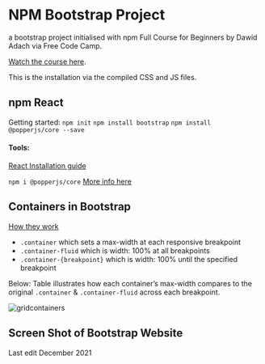 # NPM Bootstrap Project
 a bootstrap project initialised with npm 
Full Course for Beginners by Dawid Adach via Free Code Camp. 

[Watch the course here](https://www.youtube.com/embed/-qfEOE4vtxE).

This is the installation via the compiled CSS and JS files. 

## npm React

Getting started:
`npm init`
`npm install bootstrap`
`npm install @popperjs/core --save`


#### Tools:
[React Installation guide](https://mdbootstrap.com/docs/b5/react/getting-started/installation/)

` npm i @popperjs/core `
[More info here](https://popper.js.org)

## Containers in Bootstrap
[How they work](https://getbootstrap.com/docs/5.1/layout/containers/)
- `.container` which sets a max-width at each responsive breakpoint
- `.container-fluid` which is width: 100% at all breakpoints
- `.container-{breakpoint}`  which is width: 100% until the specified breakpoint

Below: Table illustrates how each container’s max-width compares to the original `.container` & `.container-fluid` across each breakpoint.

![gridcontainers](https://user-images.githubusercontent.com/83961643/145452583-d58c7061-854f-407b-b729-a0f5fecdc900.jpeg)


## Screen Shot of Bootstrap Website


Last edit December 2021
